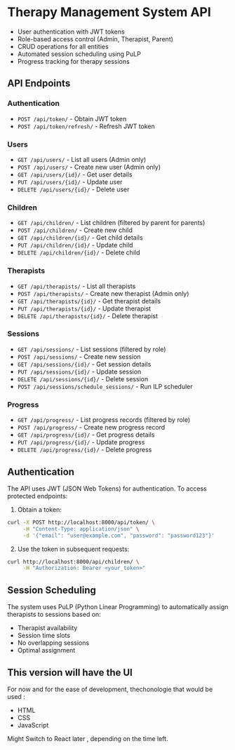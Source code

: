 # Therapy Management System API
- User authentication with JWT tokens
- Role-based access control (Admin, Therapist, Parent)
- CRUD operations for all entities
- Automated session scheduling using PuLP
- Progress tracking for therapy sessions



## API Endpoints

### Authentication
- `POST /api/token/` - Obtain JWT token
- `POST /api/token/refresh/` - Refresh JWT token

### Users
- `GET /api/users/` - List all users (Admin only)
- `POST /api/users/` - Create new user (Admin only)
- `GET /api/users/{id}/` - Get user details
- `PUT /api/users/{id}/` - Update user
- `DELETE /api/users/{id}/` - Delete user

### Children
- `GET /api/children/` - List children (filtered by parent for parents)
- `POST /api/children/` - Create new child
- `GET /api/children/{id}/` - Get child details
- `PUT /api/children/{id}/` - Update child
- `DELETE /api/children/{id}/` - Delete child

### Therapists
- `GET /api/therapists/` - List all therapists
- `POST /api/therapists/` - Create new therapist (Admin only)
- `GET /api/therapists/{id}/` - Get therapist details
- `PUT /api/therapists/{id}/` - Update therapist
- `DELETE /api/therapists/{id}/` - Delete therapist

### Sessions
- `GET /api/sessions/` - List sessions (filtered by role)
- `POST /api/sessions/` - Create new session
- `GET /api/sessions/{id}/` - Get session details
- `PUT /api/sessions/{id}/` - Update session
- `DELETE /api/sessions/{id}/` - Delete session
- `POST /api/sessions/schedule_sessions/` - Run ILP scheduler

### Progress
- `GET /api/progress/` - List progress records (filtered by role)
- `POST /api/progress/` - Create new progress record
- `GET /api/progress/{id}/` - Get progress details
- `PUT /api/progress/{id}/` - Update progress
- `DELETE /api/progress/{id}/` - Delete progress

## Authentication

The API uses JWT (JSON Web Tokens) for authentication. To access protected endpoints:

1. Obtain a token:
```bash
curl -X POST http://localhost:8000/api/token/ \
     -H "Content-Type: application/json" \
     -d '{"email": "user@example.com", "password": "password123"}'
```

2. Use the token in subsequent requests:
```bash
curl http://localhost:8000/api/children/ \
     -H "Authorization: Bearer <your_token>"
```

## Session Scheduling

The system uses PuLP (Python Linear Programming) to automatically assign therapists to sessions based on:
- Therapist availability
- Session time slots
- No overlapping sessions
- Optimal assignment

## This version will have the UI

For now and for the ease of development, thechonologie that would be used :

- HTML
- CSS
- JavaScript

Might Switch to React later , depending on the time left.


